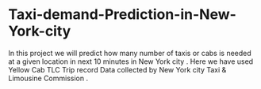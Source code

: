 # Taxi-demand-Prediction-in-New-York-city
In this project we will predict how many number of taxis or cabs is needed at a given location in next 10 minutes in New York city .  Here we have used Yellow Cab TLC Trip record Data collected by New York city Taxi &amp; Limousine Commission .
